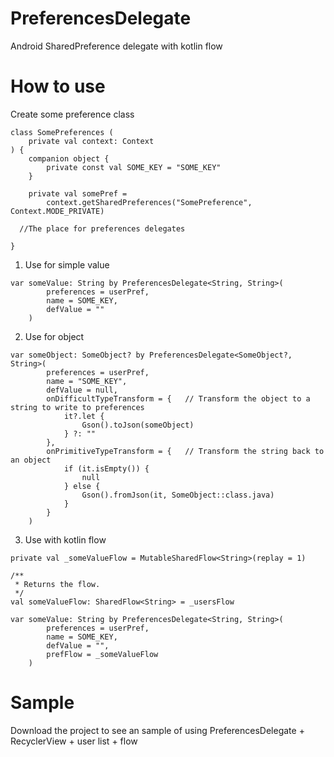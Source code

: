 # PreferencesDelegate
Android SharedPreference delegate with kotlin flow
# How to use
Create some preference class
```
class SomePreferences (
    private val context: Context
) {
    companion object {
        private const val SOME_KEY = "SOME_KEY"
    }

    private val somePref =
        context.getSharedPreferences("SomePreference", Context.MODE_PRIVATE)

  //The place for preferences delegates

}
```
1. Use for simple value
```
var someValue: String by PreferencesDelegate<String, String>(
        preferences = userPref,
        name = SOME_KEY,
        defValue = ""
    )
```

2. Use for object
```
var someObject: SomeObject? by PreferencesDelegate<SomeObject?, String>(
        preferences = userPref,
        name = "SOME_KEY",
        defValue = null,
        onDifficultTypeTransform = {   // Transform the object to a string to write to preferences
            it?.let {
                Gson().toJson(someObject)
            } ?: ""
        },
        onPrimitiveTypeTransform = {   // Transform the string back to an object
            if (it.isEmpty()) {
                null
            } else {
                Gson().fromJson(it, SomeObject::class.java)
            }
        }
    )
```
3. Use with kotlin flow
```
private val _someValueFlow = MutableSharedFlow<String>(replay = 1)

/**
 * Returns the flow.
 */
val someValueFlow: SharedFlow<String> = _usersFlow

var someValue: String by PreferencesDelegate<String, String>(
        preferences = userPref,
        name = SOME_KEY,
        defValue = "",
        prefFlow = _someValueFlow
    )
```
# Sample
Download the project to see an sample of using PreferencesDelegate + RecyclerView + user list + flow

